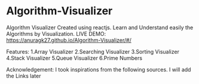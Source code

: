 # Algorithm-Visualizer
Algorithm Visualizer Created using reactjs.
Learn and Understand easily the Algorithms by Visualization.
LIVE DEMO: https://anuragk27.github.io/Algorithm-Visualizer/#/

Features:
1.Array Visualizer
2.Searching Visualizer
3.Sorting Visualizer
4.Stack Visualizer
5.Queue Visualizer
6.Prime Numbers

Acknowledgement:
I took inspirations from the following sources.
I will add the Links later

